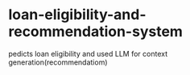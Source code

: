 # loan-eligibility-and-recommendation-system
pedicts loan eligibility and used LLM for context generation(recommendatiom)
